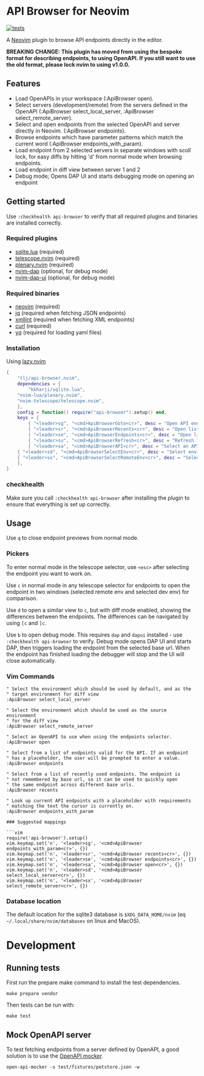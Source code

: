 # API Browser for Neovim

[![tests](https://github.com/tlj/api-browser.nvim/actions/workflows/integration.yml/badge.svg)](https://github.com/tlj/api-browser.nvim/actions/workflows/integration.yml)

A [Neovim](https://neovim.io/) plugin to browse API endpoints directly in the
editor.

**BREAKING CHANGE: This plugin has moved from using the bespoke format for describing endpoints, to using OpenAPI. If you still want to use the old format, please lock nvim to using v1.0.0.**

## Features

- Load OpenAPIs in your workspace (:ApiBrowser open).
- Select servers (development/remote) from the servers defined in the OpenAPI (:ApiBrowser select_local_server, :ApiBrowser select_remote_server).
- Select and open endpoints from the selected OpenAPI and server directly in Neovim. (:ApiBrowser endpoints).
- Browse endpoints which have parameter patterns which match the current word (:ApiBrowser endpoints_with_param).
- Load endpoint from 2 selected servers in separate windows with scoll lock, for
  easy diffs by hitting 'd' from normal mode when browsing endpoints.
- Load endpoint in diff view between server 1 and 2
- Debug mode; Opens DAP UI and starts debugging mode on opening an endpoint

## Getting started

Use `:checkhealth api-browser` to verify that all required plugins and
binaries are installed correctly.

### Required plugins

- [sqlite.lua](https://github.com/kkharji/sqlite.lua) (required)
- [telescope.nvim](https://github.com/nvim-telescope/telescope.nvim) (required)
- [plenary.nvim](https://github.com/nvim-lua/plenary.nvim) (required)
- [nvim-dap](https://github.com/mfussenegger/nvim-dap) (optional, for debug mode)
- [nvim-dap-ui](https://github.com/rcarriga/nvim-dap-ui) (optional, for debug mode)

### Required binaries

- [neovim](https://neovim.io) (required)
- [jq](https://stedolan.github.io/jq/) (required when fetching JSON endpoints)
- [xmllint](https://gnomes.pages.gitlab.gnome.org/libxml2/xmllint.html)
  (required when fetching XML endpoints)
- [curl](https://curl.se) (required)
- [yq](https://github.com/mikefarah/yq) (required for loading yaml files)

### Installation

Using [lazy.nvim](https://github.com/folke/lazy.nvim)

```lua 
{ 
	"tlj/api-browser.nvim", 
	dependencies = { 
		"kkharji/sqlite.lua",
    "nvim-lua/plenary.nvim", 
    "nvim-telescope/telescope.nvim", 
	}, 
	config = function() require("api-browser").setup() end, 
	keys = { 
		{ "<leader>sg", "<cmd>ApiBrowserGoto<cr>", desc = "Open API endpoints valid for replacement text on cursor." },
		{ "<leader>sr", "<cmd>ApiBrowserRecents<cr>", desc = "Open list of recently opened API endpoints." },
		{ "<leader>se", "<cmd>ApiBrowserEndpoints<cr>", desc = "Open list of endpoints for current API." },
		{ "<leader>su", "<cmd>ApiBrowserRefresh<cr>", desc = "Refresh list of APIs and Endpoints." },
		{ "<leader>sa", "<cmd>ApiBrowserAPI<cr>", desc = "Select an API." },
    { "<leader>sd", "<cmd>ApiBrowserSelectEnv<cr>", desc = "Select environment." },
    { "<leader>sx", "<cmd>ApiBrowserSelectRemoteEnv<cr>", desc = "Select remote environment." },
	}, 
} 
```

### checkhealth

Make sure you call `:checkhealth api-browser` after installing the plugin
to ensure that everything is set up correctly.

## Usage

Use `q` to close endpoint previews from normal mode.

### Pickers

To enter normal mode in the telescope selector, use `<esc>` after selecting
the endpoint you want to work on.

Use `c` in normal mode in any telescope selector for endpoints to open the
endpoint in two windows (selected remote env and selected dev env) for comparison.

Use `d` to open a similar view to `c`, but with diff mode enabled, showing the
differences between the endpoints. The differences can be navigated by using
`[c` and `]c`.

Use `b` to open debug mode. This requires `dap` and `dapui` installed - use 
`:checkhealth api-browser` to verify. Debug mode opens DAP UI and starts 
DAP, then triggers loading the endpoint from the selected base url. When the 
endpoint has finished loading the debugger will stop and the UI will close 
automatically.

### Vim Commands

```vim 
" Select the environment which should be used by default, and as the 
" target environment for diff view
:ApiBrowser select_local_server

" Select the environment which should be used as the source environment
" for the diff view
:ApiBrowser select_remote_server

" Select an OpenAPI to use when using the endpoints selector. 
:ApiBrowser open

" Select from a list of endpoints valid for the API. If an endpoint 
" has a placeholder, the user will be prompted to enter a value. 
:ApiBrowser endpoints

" Select from a list of recently used endpoints. The endpoint is 
" not remembered by base url, so it can be used to quickly open 
" the same endpoint across different base urls. 
:ApiBrowser recents

" Look up current API endpoints with a placeholder with requirements 
" matching the text the cursor is currently on. 
:ApiBrowser endpoints_with_param

### Suggested mappings

```vim 
require('api-browser').setup() 
vim.keymap.set('n', '<leader>sg', '<cmd>ApiBrowser endpoints_with_param<cr>', {}) 
vim.keymap.set('n', '<leader>sr', '<cmd>ApiBrowser recents<cr>', {}) 
vim.keymap.set('n', '<leader>se', '<cmd>ApiBrowser endpoints<cr>', {}) 
vim.keymap.set('n', '<leader>sa', '<cmd>ApiBrowser open<cr>', {}) 
vim.keymap.set('n', '<leader>sd', '<cmd>ApiBrowser select_local_server<cr>', {})
vim.keymap.set('n', '<leader>sx', '<cmd>ApiBrowser select_remote_server<cr>', {})
```

### Database location

The default location for the sqlite3 database is `$XDG_DATA_HOME/nvim` (eq
`~/.local/share/nvim/databases` on linux and MacOS).

# Development

## Running tests

First run the prepare make command to install the test dependencies.

```shell
make prepare vendor
```

Then tests can be run with:

```shell
make test
```

## Mock OpenAPI server

To test fetching endpoints from a server defined by OpenAPI, a good solution is to use the [OpenAPI mocker](https://www.npmjs.com/package/open-api-mocker).

```shell
open-api-mocker -s test/fixtures/petstore.json -w
```

